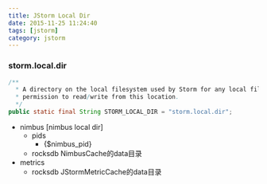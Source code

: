 ```yaml
---
title: JStorm Local Dir
date: 2015-11-25 11:24:40
tags: [jstorm]
category: jstorm
---
```

### storm.local.dir
```java
/**
  * A directory on the local filesystem used by Storm for any local filesystem usage it needs. The directory must exist and the Storm daemons must have
  * permission to read/write from this location.
  */
public static final String STORM_LOCAL_DIR = "storm.local.dir";
```

+ nimbus [nimbus local dir]
  + pids
    + {$nimbus_pid}
  + rocksdb NimbusCache的data目录
+ metrics
  + rocksdb JStormMetricCache的data目录
